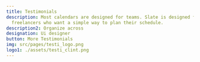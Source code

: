 ```yaml
---
title: Testimonials
description: Most calendars are designed for teams. Slate is designed for
  freelancers who want a simple way to plan their schedule.
description2: Organize across
designation: Ui designer
button: More Testimonials
img: src/pages/testi_logo.png
logo1: ./assets/testi_clint.png
---
```

